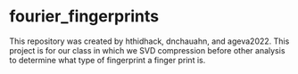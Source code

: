 # fourier_fingerprints

This repository was created by hthidhack, dnchauahn, and ageva2022. This project is for our class in which we SVD compression before other analysis to determine what type of fingerprint a finger print is.

